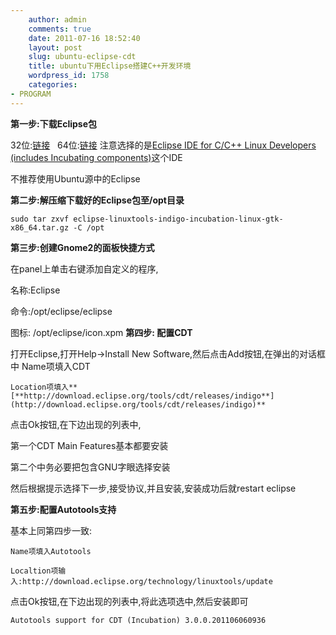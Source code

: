 ```yaml
---
    author: admin
    comments: true
    date: 2011-07-16 18:52:40
    layout: post
    slug: ubuntu-eclipse-cdt
    title: ubuntu下用Eclipse搭建C++开发环境
    wordpress_id: 1758
    categories:
- PROGRAM
---
```


**第一步:下载Eclipse包**

32位:[链接](http://www.eclipse.org/downloads/download.php?file=/technology/epp/downloads/release/indigo/R/eclipse-linuxtools-indigo-incubation-linux-gtk.tar.gz)   64位:[链接](http://www.eclipse.org/downloads/download.php?file=/technology/epp/downloads/release/indigo/R/eclipse-linuxtools-indigo-incubation-linux-gtk-x86_64.tar.gz) 注意选择的是[Eclipse IDE for C/C++ Linux Developers (includes Incubating components)](http://www.eclipse.org/downloads/packages/eclipse-ide-cc-linux-developers-includes-incubating-components/indigor)这个IDE

不推荐使用Ubuntu源中的Eclipse

**第二步:解压缩下载好的Eclipse包至/opt目录**

    sudo tar zxvf eclipse-linuxtools-indigo-incubation-linux-gtk-x86_64.tar.gz -C /opt

**第三步:创建Gnome2的面板快捷方式**

在panel上单击右键添加自定义的程序,

名称:Eclipse

命令:/opt/eclipse/eclipse

图标: /opt/eclipse/icon.xpm
**第四步: 配置CDT**

打开Eclipse,打开Help->Install New Software,然后点击Add按钮,在弹出的对话框中
    Name项填入CDT

    Location项填入**[**http://download.eclipse.org/tools/cdt/releases/indigo**](http://download.eclipse.org/tools/cdt/releases/indigo)**

点击Ok按钮,在下边出现的列表中,

第一个CDT Main Features基本都要安装

第二个中务必要把包含GNU字眼选择安装

然后根据提示选择下一步,接受协议,并且安装,安装成功后就restart eclipse

**第五步:配置Autotools支持**

基本上同第四步一致:

    Name项填入Autotools

    Localtion项输入:http://download.eclipse.org/technology/linuxtools/update

点击Ok按钮,在下边出现的列表中,将此选项选中,然后安装即可

    Autotools support for CDT (Incubation) 3.0.0.201106060936 

